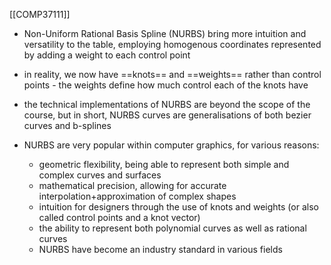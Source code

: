 [[COMP37111]]

- Non-Uniform Rational Basis Spline (NURBS) bring more intuition and versatility to the table, employing homogenous coordinates represented by adding a weight to each control point
- in reality, we now have ==knots== and ==weights== rather than control points - the weights define how much control each of the knots have
- the technical implementations of NURBS are beyond the scope of the course, but in short, NURBS curves are generalisations of both bezier curves and b-splines

- NURBS are very popular within computer graphics, for various reasons:
	- geometric flexibility, being able to represent both simple and complex curves and surfaces
	- mathematical precision, allowing for accurate interpolation+approximation of complex shapes
	- intuition for designers through the use of knots and weights (or also called control points and a knot vector)
	- the ability to represent both polynomial curves as well as rational curves
	- NURBS have become an industry standard in various fields